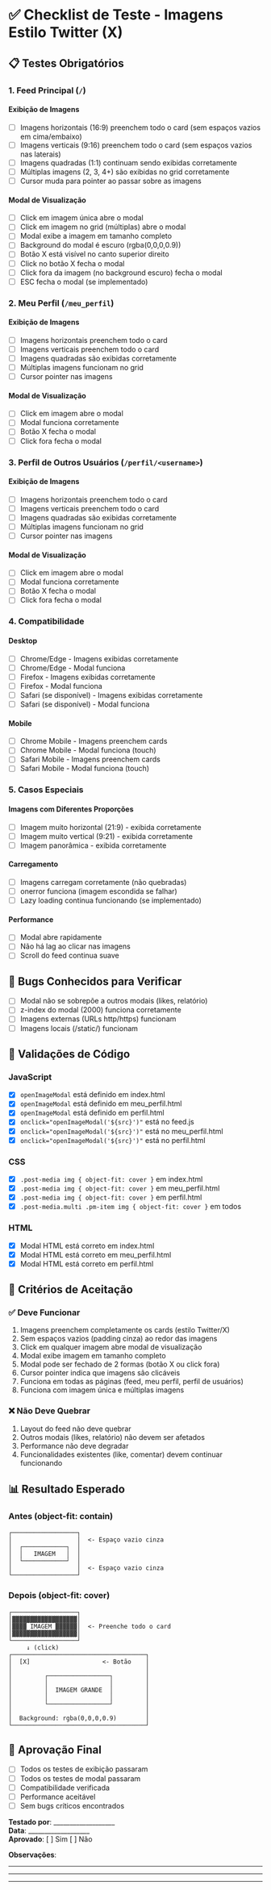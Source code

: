 # ✅ Checklist de Teste - Imagens Estilo Twitter (X)

## 📋 Testes Obrigatórios

### 1. Feed Principal (`/`)

#### Exibição de Imagens
- [ ] Imagens horizontais (16:9) preenchem todo o card (sem espaços vazios em cima/embaixo)
- [ ] Imagens verticais (9:16) preenchem todo o card (sem espaços vazios nas laterais)
- [ ] Imagens quadradas (1:1) continuam sendo exibidas corretamente
- [ ] Múltiplas imagens (2, 3, 4+) são exibidas no grid corretamente
- [ ] Cursor muda para pointer ao passar sobre as imagens

#### Modal de Visualização
- [ ] Click em imagem única abre o modal
- [ ] Click em imagem no grid (múltiplas) abre o modal
- [ ] Modal exibe a imagem em tamanho completo
- [ ] Background do modal é escuro (rgba(0,0,0,0.9))
- [ ] Botão X está visível no canto superior direito
- [ ] Click no botão X fecha o modal
- [ ] Click fora da imagem (no background escuro) fecha o modal
- [ ] ESC fecha o modal (se implementado)

### 2. Meu Perfil (`/meu_perfil`)

#### Exibição de Imagens
- [ ] Imagens horizontais preenchem todo o card
- [ ] Imagens verticais preenchem todo o card
- [ ] Imagens quadradas são exibidas corretamente
- [ ] Múltiplas imagens funcionam no grid
- [ ] Cursor pointer nas imagens

#### Modal de Visualização
- [ ] Click em imagem abre o modal
- [ ] Modal funciona corretamente
- [ ] Botão X fecha o modal
- [ ] Click fora fecha o modal

### 3. Perfil de Outros Usuários (`/perfil/<username>`)

#### Exibição de Imagens
- [ ] Imagens horizontais preenchem todo o card
- [ ] Imagens verticais preenchem todo o card
- [ ] Imagens quadradas são exibidas corretamente
- [ ] Múltiplas imagens funcionam no grid
- [ ] Cursor pointer nas imagens

#### Modal de Visualização
- [ ] Click em imagem abre o modal
- [ ] Modal funciona corretamente
- [ ] Botão X fecha o modal
- [ ] Click fora fecha o modal

### 4. Compatibilidade

#### Desktop
- [ ] Chrome/Edge - Imagens exibidas corretamente
- [ ] Chrome/Edge - Modal funciona
- [ ] Firefox - Imagens exibidas corretamente
- [ ] Firefox - Modal funciona
- [ ] Safari (se disponível) - Imagens exibidas corretamente
- [ ] Safari (se disponível) - Modal funciona

#### Mobile
- [ ] Chrome Mobile - Imagens preenchem cards
- [ ] Chrome Mobile - Modal funciona (touch)
- [ ] Safari Mobile - Imagens preenchem cards
- [ ] Safari Mobile - Modal funciona (touch)

### 5. Casos Especiais

#### Imagens com Diferentes Proporções
- [ ] Imagem muito horizontal (21:9) - exibida corretamente
- [ ] Imagem muito vertical (9:21) - exibida corretamente
- [ ] Imagem panorâmica - exibida corretamente

#### Carregamento
- [ ] Imagens carregam corretamente (não quebradas)
- [ ] onerror funciona (imagem escondida se falhar)
- [ ] Lazy loading continua funcionando (se implementado)

#### Performance
- [ ] Modal abre rapidamente
- [ ] Não há lag ao clicar nas imagens
- [ ] Scroll do feed continua suave

## 🐛 Bugs Conhecidos para Verificar

- [ ] Modal não se sobrepõe a outros modais (likes, relatório)
- [ ] z-index do modal (2000) funciona corretamente
- [ ] Imagens externas (URLs http/https) funcionam
- [ ] Imagens locais (/static/) funcionam

## 📝 Validações de Código

### JavaScript
- [x] `openImageModal` está definido em index.html
- [x] `openImageModal` está definido em meu_perfil.html
- [x] `openImageModal` está definido em perfil.html
- [x] `onclick="openImageModal('${src}')"` está no feed.js
- [x] `onclick="openImageModal('${src}')"` está no meu_perfil.html
- [x] `onclick="openImageModal('${src}')"` está no perfil.html

### CSS
- [x] `.post-media img { object-fit: cover }` em index.html
- [x] `.post-media img { object-fit: cover }` em meu_perfil.html
- [x] `.post-media img { object-fit: cover }` em perfil.html
- [x] `.post-media.multi .pm-item img { object-fit: cover }` em todos

### HTML
- [x] Modal HTML está correto em index.html
- [x] Modal HTML está correto em meu_perfil.html
- [x] Modal HTML está correto em perfil.html

## 🎯 Critérios de Aceitação

### ✅ Deve Funcionar
1. Imagens preenchem completamente os cards (estilo Twitter/X)
2. Sem espaços vazios (padding cinza) ao redor das imagens
3. Click em qualquer imagem abre modal de visualização
4. Modal exibe imagem em tamanho completo
5. Modal pode ser fechado de 2 formas (botão X ou click fora)
6. Cursor pointer indica que imagens são clicáveis
7. Funciona em todas as páginas (feed, meu perfil, perfil de usuários)
8. Funciona com imagem única e múltiplas imagens

### ❌ Não Deve Quebrar
1. Layout do feed não deve quebrar
2. Outros modais (likes, relatório) não devem ser afetados
3. Performance não deve degradar
4. Funcionalidades existentes (like, comentar) devem continuar funcionando

## 📊 Resultado Esperado

### Antes (object-fit: contain)
```
┌──────────────────┐
│                  │  <- Espaço vazio cinza
│  ┌────────────┐  │
│  │   IMAGEM   │  │
│  └────────────┘  │
│                  │  <- Espaço vazio cinza
└──────────────────┘
```

### Depois (object-fit: cover)
```
┌──────────────────┐
│▓▓▓▓▓▓▓▓▓▓▓▓▓▓▓▓▓▓│
│▓▓▓▓ IMAGEM ▓▓▓▓▓▓│  <- Preenche todo o card
│▓▓▓▓▓▓▓▓▓▓▓▓▓▓▓▓▓▓│
└──────────────────┘
     ↓ (click)
┌─────────────────────────────────────┐
│  [X]                    <- Botão    │
│                                     │
│         ┌─────────────────┐         │
│         │                 │         │
│         │  IMAGEM GRANDE  │         │
│         │                 │         │
│         └─────────────────┘         │
│                                     │
│  Background: rgba(0,0,0,0.9)        │
└─────────────────────────────────────┘
```

## 🚀 Aprovação Final

- [ ] Todos os testes de exibição passaram
- [ ] Todos os testes de modal passaram
- [ ] Compatibilidade verificada
- [ ] Performance aceitável
- [ ] Sem bugs críticos encontrados

**Testado por**: ___________________  
**Data**: ___________________  
**Aprovado**: [ ] Sim [ ] Não  

**Observações**:
_______________________________________________________________
_______________________________________________________________
_______________________________________________________________
